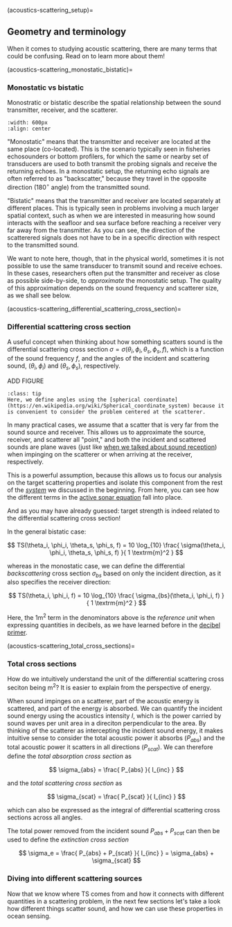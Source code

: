(acoustics-scattering_setup)=
## Geometry and terminology

When it comes to studying acoustic scattering, there are many terms that could be confusing. Read on to learn more about them!


(acoustics-scattering_monostatic_bistatic)=
### Monostatic vs bistatic
Monostratic or bistatic describe the spatial relationship between the sound transmitter, receiver, and the scatterer. 


```{image} ../images/monostatic_bistatic.png
:width: 600px
:align: center
```

"Monostatic" means that the transmitter and receiver are located at the same place (co-located). This is the scenario typically seen in fisheries echosounders or bottom profilers, for which the same or nearby set of transducers are used to both transmit the probing signals and receive the returning echoes. In a monostatic setup, the returning echo signals are often referred to as "backscatter," because they travel in the opposite direction (180$^\circ$ angle) from the transmitted sound.
<!-- MENTION REVERBERATION! -->

<!-- ADD PICTURE OF ECHOSOUNDER PINGING -->

"Bistatic" means that the transmitter and receiver are located separately at different places. This is typically seen in problems involving a much larger spatial context, such as when we are interested in measuring how sound interacts with the seafloor and sea surface before reaching a receiver very far away from the transmitter. As you can see, the direction of the scatterered signals does not have to be in a specific direction with respect to the transmitted sound.

<!-- ADD PICTURE OF BISTATIC SETUP -->

We want to note here, though, that in the physical world, sometimes it is not possible to use the same transducer to transmit sound and receive echoes. In these cases, researchers often put the transmitter and receiver as close as possible  side-by-side, to _approximate_ the monostatic setup. The quality of this approximation depends on the sound frequency and scatterer size, as we shall see below.

<!-- CONNECTION TO DEEPER TOPIC: FORGOT WHAT WE WERE THINKING... -->





(acoustics-scattering_differential_scattering_cross_section)=
### Differential scattering cross section
A useful concept when thinking about how something scatters sound is the differential scattering cross section $\sigma = \sigma(\theta_i, \phi_i, \theta_s, \phi_s, f)$, which is a function of the sound frequency $f$, and the angles of the incident and scattering sound, ($\theta_i, \phi_i$) and ($\theta_s, \phi_s$), respectively. 

ADD FIGURE


```{Tip}
:class: tip
Here, we define angles using the [spherical coordinate](https://en.wikipedia.org/wiki/Spherical_coordinate_system) because it is convenient to consider the problem centered at the scatterer.
```


In many practical cases, we assume that a scatter that is very far from the sound source and  receiver. This allows us to approximate the source, receiver, and scatterer all "point," and both the incident and scattered sounds are plane waves (just like [when we talked about sound reception](acoustics-receiver_plane_wave_approx)) when impinging on the scatterer or when arriving at the receiver, respectively.

This is a powerful assumption, because this allows us to focus our analysis on the target scattering properties and isolate this component from the rest of the [_system_](acoustics-intro) we discussed in the beginning. From here, you can see how the different terms in the [active sonar equation](acoustics-intro_sonar_equation_active) fall into place.

And as you may have already guessed: target strength is indeed related to the differential scattering cross section!

In the general bistatic case:

$$
TS(\theta_i, \phi_i, \theta_s, \phi_s, f) = 10 \log_{10} \frac{ \sigma(\theta_i, \phi_i, \theta_s, \phi_s, f) }{ 1 \textrm{m}^2 }
$$

whereas in the monostatic case, we can define the differential _backscattering_ cross section $\sigma_{bs}$ based on only the incident direction, as it also specifies the receiver direction:

$$
TS(\theta_i, \phi_i, f) = 10 \log_{10} \frac{ \sigma_{bs}(\theta_i, \phi_i, f) }{ 1 \textrm{m}^2 }
$$

Here, the $1 \textrm{m}^2$ term in the denominators above is the _reference unit_ when expressing quantities in decibels, as we have learned before in the [decibel primer](primer-decibel).





(acoustics-scattering_total_cross_sections)=
### Total cross sections
How do we intuitively understand the unit of the differential scattering cross seciton being $\textrm{m}^2$? It is easier to explain from the perspective of energy.

When sound impinges on a scatterer, part of the acoustic energy is scattered, and part of the energy is absorbed. We can quantify the incident sound energy using the acoustics intensity $I$, which is the power carried by sound waves per unit area in a direciton perpendicular to the area. By thinking of the scatterer as intercepting the incident sound energy, it makes intuitive sense to consider the total acoustic power it absorbs ($P_{abs}$) and the total acoustic power it scatters in all directions ($P_{scat}$). We can therefore define the _total absorption cross section_ as 

$$
\sigma_{abs} = \frac{ P_{abs} }{ I_{inc} }
$$

and the _total scattering cross section_ as

$$
\sigma_{scat} = \frac{ P_{scat} }{ I_{inc} }
$$

which can also be expressed as the integral of differential scattering cross sections across all angles.

<!-- SEEMS GOOD TO REMOVE THESE DETAILS 
given a fixed incident angle $(\theta_i, \phi_i)$.
$$
\sigma_{scat} = \int \sigma(\theta_i, \phi_i, \theta_s, \phi_s) \, d\Omega_s
$$
-->

The total power removed from the incident sound $P_{abs} + P_{scat}$ can then be used to define the _extinction cross section_

$$
\sigma_e =  \frac{ P_{abs} + P_{scat} }{ I_{inc} } = \sigma_{abs} + \sigma_{scat}
$$




### Diving into different scattering sources

Now that we know where TS comes from and how it connects with different quantities in a scattering problem, in the next few sections let's take a look how different things scatter sound, and how we can use these properties in ocean sensing.
